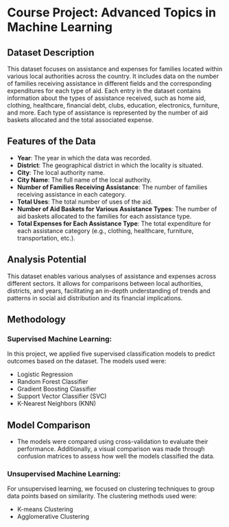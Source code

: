 
# Course Project: Advanced Topics in Machine Learning

## Dataset Description

This dataset focuses on assistance and expenses for families located within various local authorities across the country. It includes data on the number of families receiving assistance in different fields and the corresponding expenditures for each type of aid. Each entry in the dataset contains information about the types of assistance received, such as home aid, clothing, healthcare, financial debt, clubs, education, electronics, furniture, and more. Each type of assistance is represented by the number of aid baskets allocated and the total associated expense.

## Features of the Data

- **Year**: The year in which the data was recorded.
- **District**: The geographical district in which the locality is situated.
- **City**: The local authority name.
- **City Name**: The full name of the local authority.
- **Number of Families Receiving Assistance**: The number of families receiving assistance in each category.
- **Total Uses**: The total number of uses of the aid.
- **Number of Aid Baskets for Various Assistance Types**: The number of aid baskets allocated to the families for each assistance type.
- **Total Expenses for Each Assistance Type**: The total expenditure for each assistance category (e.g., clothing, healthcare, furniture, transportation, etc.).

## Analysis Potential

This dataset enables various analyses of assistance and expenses across different sectors. It allows for comparisons between local authorities, districts, and years, facilitating an in-depth understanding of trends and patterns in social aid distribution and its financial implications.

## Methodology

### Supervised Machine Learning:
In this project, we applied five supervised classification models to predict outcomes based on the dataset. The models used were:
- Logistic Regression
- Random Forest Classifier
- Gradient Boosting Classifier
- Support Vector Classifier (SVC)
- K-Nearest Neighbors (KNN)
## Model Comparison 
- The models were compared using cross-validation to evaluate their performance. Additionally, a visual comparison was made through confusion matrices to assess how well the models classified the data.


### Unsupervised Machine Learning:
For unsupervised learning, we focused on clustering techniques to group data points based on similarity. The clustering methods used were:
- K-means Clustering
- Agglomerative Clustering

